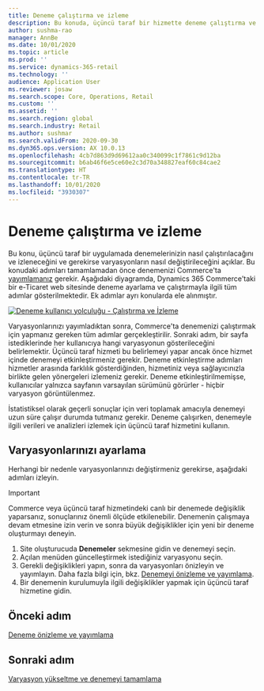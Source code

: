 ```yaml
---
title: Deneme çalıştırma ve izleme
description: Bu konuda, üçüncü taraf bir hizmette deneme çalıştırma ve izlemenin nasıl yapılacağı anlatılmaktadır. Ayrıca deneme başlatıldıktan sonra varyasyonlarda nasıl değişiklik yapılacağı da açıklanmaktadır.
author: sushma-rao
manager: AnnBe
ms.date: 10/01/2020
ms.topic: article
ms.prod: ''
ms.service: dynamics-365-retail
ms.technology: ''
audience: Application User
ms.reviewer: josaw
ms.search.scope: Core, Operations, Retail
ms.custom: ''
ms.assetid: ''
ms.search.region: global
ms.search.industry: Retail
ms.author: sushmar
ms.search.validFrom: 2020-09-30
ms.dyn365.ops.version: AX 10.0.13
ms.openlocfilehash: 4cb7d863d9d69612aa0c340099c1f7861c9d12ba
ms.sourcegitcommit: b6ab46f6e5ce60e2c3d70a348827eaf60c84cae2
ms.translationtype: HT
ms.contentlocale: tr-TR
ms.lasthandoff: 10/01/2020
ms.locfileid: "3930307"
---
```

# <a name="run-and-monitor-an-experiment"></a>Deneme çalıştırma ve izleme

Bu konu, üçüncü taraf bir uygulamada denemelerinizin nasıl çalıştırılacağını ve izleneceğini ve gerekirse varyasyonların nasıl değiştirileceğini açıklar. Bu konudaki adımları tamamlamadan önce denemenizi Commerce'ta [yayımlamanız](experimentation-preview-publish.md) gerekir. Aşağıdaki diyagramda, Dynamics 365 Commerce'taki bir e-Ticaret web sitesinde deneme ayarlama ve çalıştırmayla ilgili tüm adımlar gösterilmektedir. Ek adımlar ayrı konularda ele alınmıştır.

[ ![Deneme kullanıcı yolculuğu - Çalıştırma ve İzleme](./media/experimentation_run_monitor.svg) ](./media/experimentation_run_monitor.svg#lightbox)

Varyasyonlarınızı yayımladıktan sonra, Commerce'ta denemenizi çalıştırmak için yapmanız gereken tüm adımlar gerçekleştirilir. Sonraki adım, bir sayfa istediklerinde her kullanıcıya hangi varyasyonun gösterileceğini belirlemektir. Üçüncü taraf hizmeti bu belirlemeyi yapar ancak önce hizmet içinde denemeyi etkinleştirmeniz gerekir. Deneme etkinleştirme adımları hizmetler arasında farklılık gösterdiğinden, hizmetiniz veya sağlayıcınızla birlikte gelen yönergeleri izlemeniz gerekir. Deneme etkinleştirilmemişse, kullanıcılar yalnızca sayfanın varsayılan sürümünü görürler - hiçbir varyasyon görüntülenmez.

İstatistiksel olarak geçerli sonuçlar için veri toplamak amacıyla denemeyi uzun süre çalışır durumda tutmanız gerekir. Deneme çalışırken, denemeyle ilgili verileri ve analizleri izlemek için üçüncü taraf hizmetini kullanın.

## <a name="adjust-your-variations"></a>Varyasyonlarınızı ayarlama
Herhangi bir nedenle varyasyonlarınızı değiştirmeniz gerekirse, aşağıdaki adımları izleyin.

> [!IMPORTANT]
> Commerce veya üçüncü taraf hizmetindeki canlı bir denemede değişiklik yaparsanız, sonuçlarınız önemli ölçüde etkilenebilir. Denemenin çalışmaya devam etmesine izin verin ve sonra büyük değişiklikler için yeni bir deneme oluşturmayı deneyin.

1. Site oluşturucuda **Denemeler** sekmesine gidin ve denemeyi seçin. 
1. Açılan menüden güncelleştirmek istediğiniz varyasyonu seçin.
1. Gerekli değişiklikleri yapın, sonra da varyasyonları önizleyin ve yayımlayın. Daha fazla bilgi için, bkz. [Denemeyi önizleme ve yayımlama](experimentation-preview-publish.md).
1. Bir denemenin kurulumuyla ilgili değişiklikler yapmak için üçüncü taraf hizmetine gidin.
    
## <a name="previous-step"></a>Önceki adım
[Deneme önizleme ve yayımlama](experimentation-preview-publish.md)

## <a name="next-step"></a>Sonraki adım
[Varyasyon yükseltme ve denemeyi tamamlama](experimentation-review-complete.md)
